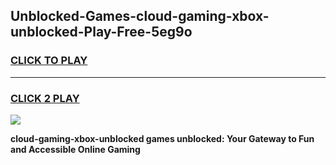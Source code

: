 
## Unblocked-Games-cloud-gaming-xbox-unblocked-Play-Free-5eg9o
<h3>
<a href="https://premium76.site?title=cloud-gaming-xbox-unblocked&ref=18A1">CLICK TO PLAY</a></h3>
<hr>

<h3>
<a href="https://premium76.site?title=cloud-gaming-xbox-unblocked&ref=18A1">CLICK 2 PLAY</a>
  
</h3>

<a href="https://premium76.site?title=cloud-gaming-xbox-unblocked&ref=18A1"><img src="https://clearcache.store/games.png"></a>


**cloud-gaming-xbox-unblocked games unblocked: Your Gateway to Fun and Accessible Online Gaming**
